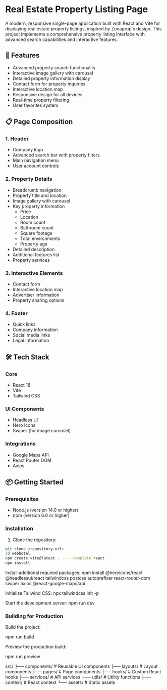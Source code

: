 # Real Estate Property Listing Page

A modern, responsive single-page application built with React and Vite for displaying real estate property listings, inspired by Zonaprop's design. This project implements a comprehensive property listing interface with advanced search capabilities and interactive features.

## 🚀 Features

- Advanced property search functionality
- Interactive image gallery with carousel
- Detailed property information display
- Contact form for property inquiries
- Interactive location map
- Responsive design for all devices
- Real-time property filtering
- User favorites system

## 📋 Page Composition

### 1. Header
- Company logo
- Advanced search bar with property filters
- Main navigation menu
- User account controls

### 2. Property Details
- Breadcrumb navigation
- Property title and location
- Image gallery with carousel
- Key property information
  - Price
  - Location
  - Room count
  - Bathroom count
  - Square footage
  - Total environments
  - Property age
- Detailed description
- Additional features list
- Property services

### 3. Interactive Elements
- Contact form
- Interactive location map
- Advertiser information
- Property sharing options

### 4. Footer
- Quick links
- Company information
- Social media links
- Legal information

## 🛠️ Tech Stack

### Core
- React 18
- Vite
- Tailwind CSS

### UI Components
- Headless UI
- Hero Icons
- Swiper (for image carousel)

### Integrations
- Google Maps API
- React Router DOM
- Axios

## 📦 Getting Started

### Prerequisites
- Node.js (version 14.0 or higher)
- npm (version 6.0 or higher)

### Installation

1. Clone the repository:
```bash
git clone <repository-url>
cd webhotel
npm create vite@latest . -- --template react
npm install
```
Install additional required packages:
npm install @heroicons/react @headlessui/react tailwindcss postcss autoprefixer react-router-dom swiper axios @react-google-maps/api

Initialize Tailwind CSS:
npx tailwindcss init -p

Start the development server:
npm run dev


### Building for Production
Build the project:

npm run build

Preview the production build:

npm run preview


src/
├── components/       # Reusable UI components
├── layouts/         # Layout components
├── pages/           # Page components
├── hooks/           # Custom React hooks
├── services/        # API services
├── utils/           # Utility functions
├── context/         # React context
└── assets/          # Static assets